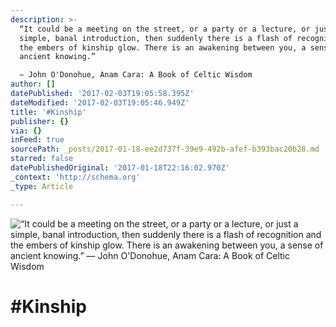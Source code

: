 ```yaml
---
description: >-
  “It could be a meeting on the street, or a party or a lecture, or just a
  simple, banal introduction, then suddenly there is a flash of recognition and
  the embers of kinship glow. There is an awakening between you, a sense of
  ancient knowing.” 

  ― John O'Donohue, Anam Cara: A Book of Celtic Wisdom
author: []
datePublished: '2017-02-03T19:05:58.395Z'
dateModified: '2017-02-03T19:05:46.949Z'
title: '#Kinship'
publisher: {}
via: {}
inFeed: true
sourcePath: _posts/2017-01-18-ee2d737f-39e9-492b-afef-b393bac20b28.md
starred: false
datePublishedOriginal: '2017-01-18T22:16:02.970Z'
_context: 'http://schema.org'
_type: Article

---
```

![“It could be a meeting on the street, or a party or a lecture, or just a simple, banal introduction, then suddenly there is a flash of recognition and the embers of kinship glow. There is an awakening between you, a sense of ancient knowing.” 
― John O'Donohue, Anam Cara: A Book of Celtic Wisdom](https://the-grid-user-content.s3-us-west-2.amazonaws.com/5c2f448a-62e2-43c6-b09c-10a6d5aceb76.jpg)

# \#Kinship